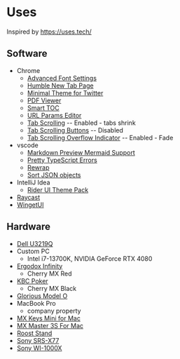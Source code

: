 # Uses

Inspired by https://uses.tech/

## Software

- Chrome
  - [Advanced Font Settings](https://chrome.google.com/webstore/detail/advanced-font-settings/caclkomlalccbpcdllchkeecicepbmbm)
  - [Humble New Tab Page](https://chrome.google.com/webstore/detail/humble-new-tab-page/mfgdmpfihlmdekaclngibpjhdebndhdj)
  - [Minimal Theme for Twitter](https://chrome.google.com/webstore/detail/minimal-theme-for-twitter/pobhoodpcipjmedfenaigbeloiidbflp)
  - [PDF Viewer](https://chrome.google.com/webstore/detail/pdf-viewer/oemmndcbldboiebfnladdacbdfmadadm)
  - [Smart TOC](https://chrome.google.com/webstore/detail/smart-toc/lifgeihcfpkmmlfjbailfpfhbahhibba)
  - [URL Params Editor](https://chrome.google.com/webstore/detail/url-params-editor/kgnbnbifdjcokgodkgjliaegpollgafa)
  - [Tab Scrolling](chrome://flags/#scrollable-tabstrip) -- Enabled - tabs shrink
  - [Tab Scrolling Buttons](chrome://flags/#tab-scrolling-button-position) -- Disabled
  - [Tab Scrolling Overflow Indicator](chrome://flags/#scrollable-tabstrip-overflow) -- Enabled - Fade
- vscode
  - [Markdown Preview Mermaid Support](https://marketplace.visualstudio.com/items?itemName=bierner.markdown-mermaid)
  - [Pretty TypeScript Errors](https://marketplace.visualstudio.com/items?itemName=yoavbls.pretty-ts-errors)
  - [Rewrap](https://marketplace.visualstudio.com/items?itemName=stkb.rewrap)
  - [Sort JSON objects](https://marketplace.visualstudio.com/items?itemName=richie5um2.vscode-sort-json)
- IntelliJ Idea
  - [Rider UI Theme Pack](https://plugins.jetbrains.com/plugin/13883-rider-ui-theme-pack)
- [Raycast](https://www.raycast.com/)
- [WingetUI](https://github.com/marticliment/WingetUI)

## Hardware

- [Dell U3219Q](https://www.displayspecifications.com/en/model/b96b14f5)
- Custom PC
  - Intel i7-13700K, NVIDIA GeForce RTX 4080
- [Ergodox Infinity](https://deskthority.net/wiki/Infinity_ErgoDox)
  - Cherry MX Red
- [KBC Poker](https://deskthority.net/wiki/KBC_Poker)
  - Cherry MX Black
- [Glorious Model O](https://www.gloriousgaming.com/products/glorious-model-o-black)
- MacBook Pro
  - company property
- [MX Keys Mini for Mac](https://www.logitech.com/en-au/products/keyboards/mx-keys-mini-for-mac.920-010528.html)
- [MX Master 3S For Mac](https://www.logitech.com/en-au/products/mice/mx-master-3s-mac-bluetooth-mouse.910-006574.html)
- [Roost Stand](https://www.therooststand.com/)
- [Sony SRS-X77](https://www.sony.com.au/electronics/support/speakers-wireless-speakers/srs-x77)
- [Sony WI-1000X](https://www.sony.com.au/electronics/support/wireless-headphones-bluetooth-headphones/wi-1000x)
